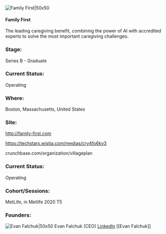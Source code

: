 

![Family First|50x50](https://apimg.techstars.com/profiles/1667419389735_479076.png)

#### Family First
The leading caregiving benefit, combining the power of AI with accredited experts to solve the most important caregiving challenges.

### Stage: 
Series B - Graduate 

### Current Status: 
Operating

### Where:
Boston, Massachusetts, United States

### Site:
http://family-first.com

https://techstars.wistia.com/medias/cry4fo6kv3

crunchbase.com/organization/villageplan

### Current Status: 
Operating

### Cohort/Sessions: 
MetLife, in Metlife 2020 T5

### Founders: 

![Evan Falchuk|50x50](https://f6s-public.s3.amazonaws.com/profiles/2573878_th2.jpg) Evan Falchuk (CEO) [LinkedIn](https://linkedin.com/in/evanfalchuk) [[Evan Falchuk]]



